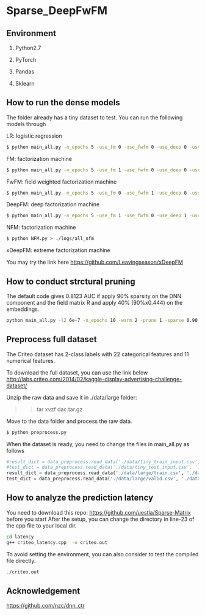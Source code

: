 # Sparse_DeepFwFM


## Environment

1. Python2.7

2. PyTorch

3. Pandas

4. Sklearn


## How to run the dense models

The folder already has a tiny dataset to test. You can run the following models through

LR: logistic regression
```bash
$ python main_all.py -n_epochs 5 -use_fm 0 -use_fwfm 0 -use_deep 0 -use_lw 0 -use_logit 1 > ./logs/all_logistic_regression
```

FM: factorization machine

```bash
$ python main_all.py -n_epochs 5 -use_fm 1 -use_fwfm 0 -use_deep 0 -use_lw 0 > ./logs/all_fm_vanilla
```

FwFM: field weighted factorization machine

```bash
$ python main_all.py -n_epochs 5 -use_fm 0 -use_fwfm 1 -use_deep 0 -use_lw 0 > ./logs/all_fwfm_vanilla
```

DeepFM: deep factorization machine

```bash
$ python main_all.py -n_epochs 5 -use_fm 1 -use_fwfm 0 -use_deep 1 -use_lw 0 > ./logs/all_deepfm_vanilla
```

NFM: factorization machine

```bash
$ python NFM.py > ./logs/all_nfm
```

xDeepFM: extreme factorization machine

You may try the link here https://github.com/Leavingseason/xDeepFM


## How to conduct strctural pruning


The default code gives 0.8123 AUC if apply 90% sparsity on the DNN component and the field matrix R and apply 40% (90%x0.444) on the embeddings.

```bash
python main_all.py -l2 6e-7 -n_epochs 10 -warm 2 -prune 1 -sparse 0.90  -prune_deep 1 -prune_fm 1 -prune_r 1 -use_fwlw 1 -emb_r 0.444 -emb_corr 1. > ./logs/deepfwfm_l2_6e_7_prune_all_and_r_warm_2_sparse_0.90_emb_r_0.444_emb_corr_1
```



## Preprocess full dataset

The Criteo dataset has 2-class labels with 22 categorical features and 11 numerical features.

To download the full dataset, you can use the link below
http://labs.criteo.com/2014/02/kaggle-display-advertising-challenge-dataset/

Unzip the raw data and save it in ./data/large folder:
>> tar xvzf dac.tar.gz

Move to the data folder and process the raw data.
```bash
$ python preprocess.py
```

When the dataset is ready, you need to change the files in main_all.py as follows
```py
#result_dict = data_preprocess.read_data('./data/tiny_train_input.csv', './data/category_emb', criteo_num_feat_dim, feature_dim_start=0, dim=39)
#test_dict = data_preprocess.read_data('./data/tiny_test_input.csv', './data/category_emb', criteo_num_feat_dim, feature_dim_start=0, dim=39)
result_dict = data_preprocess.read_data('./data/large/train.csv', './data/large/criteo_feature_map', criteo_num_feat_dim, feature_dim_start=1, dim=39)
test_dict = data_preprocess.read_data('./data/large/valid.csv', './data/large/criteo_feature_map', criteo_num_feat_dim, feature_dim_start=1, dim=39)
```





## How to analyze the prediction latency

You need to download this repo: https://github.com/uestla/Sparse-Matrix before you start
After the setup, you can change the directory in line-23 of the cpp file to your local dir.

```bash
cd latency
g++ criteo_latency.cpp  -o criteo.out
```


To avoid setting the environment, you can also consider to test the compiled file directly.

```bash
./criteo.out
```



## Acknowledgement

https://github.com/nzc/dnn_ctr
